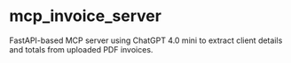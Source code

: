 # mcp_invoice_server
FastAPI-based MCP server using ChatGPT 4.0 mini to extract client details and totals from uploaded PDF invoices.
